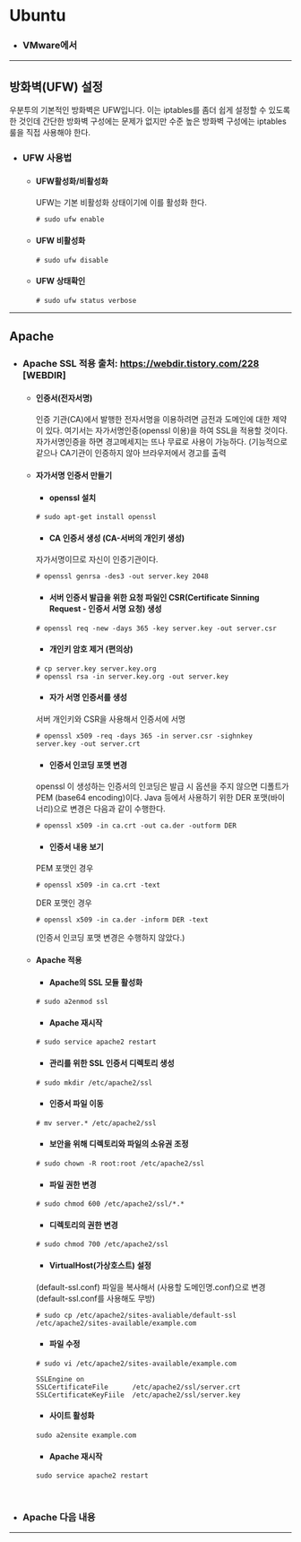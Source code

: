 # Ubuntu
- ### VMware에서 

-------------------------------------------------------

## 방화벽(UFW) 설정
   
   우분투의 기본적인 방화벽은 UFW입니다. 이는 iptables를 좀더 쉽게 설정할 수 있도록 한 것인데 간단한 방화벽 구성에는 문제가 없지만 수준 높은 방화벽 구성에는 iptables 룰을 직접 사용해야 한다.
   
   - ### UFW 사용법
   
      - #### UFW활성화/비활성화
        UFW는 기본 비활성화 상태이기에 이를 활성화 한다.
        ```
        # sudo ufw enable
        ```
      - #### UFW 비활성화
        ```
        # sudo ufw disable
        ```
      - #### UFW 상태확인
        ```
        # sudo ufw status verbose
        ```
        
--------------------------------------------------------------      
      
## Apache
  - ### Apache SSL 적용  출처: https://webdir.tistory.com/228 [WEBDIR]
    - #### 인증서(전자서명)   
    
      
      인증 기관(CA)에서 발행한 전자서명을 이용하려면 금전과 도메인에 대한 제약이 있다. 여기서는 자가서명인증(openssl 이용)을 하여 SSL을 적용할 것이다.   
      자가서명인증을 하면 경고메세지는 뜨나 무료로 사용이 가능하다. (기능적으로 같으나 CA기관이 인증하지 않아 브라우저에서 경고를 출력
      
    - #### 자가서명 인증서 만들기
      - #### openssl 설치
      ```
      # sudo apt-get install openssl
      ``` 
    
      - #### CA 인증서 생성 (CA-서버의 개인키 생성)
      자가서명이므로 자신이 인증기관이다.
      ```
      # openssl genrsa -des3 -out server.key 2048
      ```
    
      - #### 서버 인증서 발급을 위한 요청 파일인 CSR(Certificate Sinning Request - 인증서 서명 요청) 생성
      ```
      # openssl req -new -days 365 -key server.key -out server.csr
      ```
    
      - #### 개인키 암호 제거 (편의상)
      ```
      # cp server.key server.key.org
      # openssl rsa -in server.key.org -out server.key
      ```
      
      - #### 자가 서명 인증서를 생성
      서버 개인키와 CSR을 사용해서 인증서에 서명
      ```
      # openssl x509 -req -days 365 -in server.csr -sighnkey server.key -out server.crt
      ```
    
      - #### 인증서 인코딩 포멧 변경
      openssl 이 생성하는 인증서의 인코딩은 발급 시 옵션을 주지 않으면 디폴트가 PEM (base64 encoding)이다. Java 등에서 사용하기 위한 DER 포맷(바이너리)으로 변경은 다음과 같이 수행한다.
      ```
      # openssl x509 -in ca.crt -out ca.der -outform DER
      ```
    
      - #### 인증서 내용 보기
      PEM 포맷인 경우
      ```
      # openssl x509 -in ca.crt -text
      ```   
   
      DER 포맷인 경우
      ```
      # openssl x509 -in ca.der -inform DER -text
      ```
    
      (인증서 인코딩 포맷 변경은 수행하지 않았다.)  

    
    - #### Apache 적용
      - #### Apache의 SSL 모듈 활성화
      ```
      # sudo a2enmod ssl
      ```
      
      - #### Apache 재시작
      ```
      # sudo service apache2 restart
      ```
      
      - #### 관리를 위한 SSL 인증서 디렉토리 생성
      ```
      # sudo mkdir /etc/apache2/ssl
      ```
      
      - #### 인증서 파일 이동
      ```
      # mv server.* /etc/apache2/ssl
      ```
      
      - #### 보안을 위해 디렉토리와 파일의 소유권 조정
      ```
      # sudo chown -R root:root /etc/apache2/ssl
      ```
      
      - #### 파일 권한 변경
      ```
      # sudo chmod 600 /etc/apache2/ssl/*.*
      ```
      
      - #### 디렉토리의 권한 변경
      ```
      # sudo chmod 700 /etc/apache2/ssl
      ```
      
      - #### VirtualHost(가상호스트) 설정
      (default-ssl.conf) 파일을 복사해서 (사용할 도메인명.conf)으로 변경 (default-ssl.conf를 사용해도 무방)
      ```
      # sudo cp /etc/apache2/sites-avaliable/default-ssl /etc/apache2/sites-available/example.com
      ```
      
      - #### 파일 수정
      ```
      # sudo vi /etc/apache2/sites-available/example.com
      
      SSLEngine on
      SSLCertificateFile      /etc/apache2/ssl/server.crt
      SSLCertificateKeyFiile  /etc/apache2/ssl/server.key
      ```
      
      - #### 사이트 활성화
      ```
      sudo a2ensite example.com
      ```
      
      - #### Apache 재시작
      ```
      sudo service apache2 restart
      ```
      
<br>

  - ### Apache 다음 내용 
------------------------------------------------------------------         
